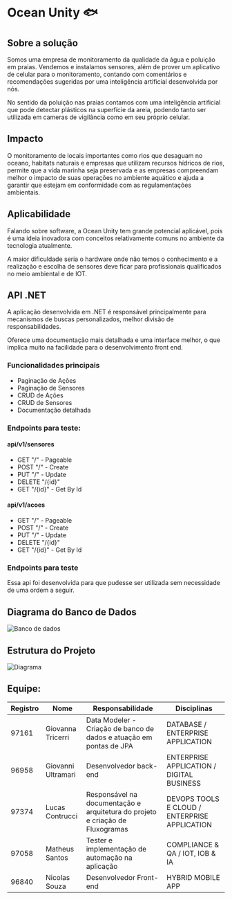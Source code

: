 # Ocean Unity 🐟
## Sobre a solução
<p>Somos uma empresa de monitoramento da qualidade da água e poluição em praias. Vendemos e instalamos sensores, além de prover um aplicativo de celular para o monitoramento,
contando com comentários e recomendações sugeridas por uma inteligência artificial desenvolvida por nós. </p>
<p>No sentido da poluição nas praias contamos com uma inteligência artificial que pode
detectar plásticos na superfície da areia, podendo tanto ser utilizada em cameras de vigilância como em seu próprio celular.</p>

## Impacto
<p>O monitoramento de locais importantes como rios que desaguam no oceano, habitats naturais e empresas que utilizam recursos hídricos de rios, permite que a vida marinha seja preservada e as empresas compreendam
  melhor o impacto de suas operações no ambiente aquático e ajuda a garantir que estejam em conformidade com as regulamentações ambientais.</p>
  
## Aplicabilidade
<p>Falando sobre software, a Ocean Unity tem grande potencial aplicável, pois é uma ideia inovadora com conceitos relativamente comuns no ambiente da tecnologia atualmente.</p>
<p>A maior dificuldade seria o hardware onde não temos o conhecimento e a realização e escolha de sensores deve ficar para profissionais qualificados no meio ambiental e de IOT.</p>

## API .NET
<p>A aplicação desenvolvida em .NET é responsável principalmente para mecanismos de buscas personalizados, melhor divisão de responsabilidades.</p>
<p>Oferece uma documentação mais detalhada e uma interface melhor, o que implica muito na facilidade para o desenvolvimento front end.</p>

### Funcionalidades principais
- Paginação de Ações
- Paginação de Sensores
- CRUD de Ações
- CRUD de Sensores
- Documentação detalhada

### Endpoints para teste:
#### api/v1/sensores 
  - GET "/" - Pageable
  - POST "/" - Create
  - PUT "/" - Update
  - DELETE "/{id}"
  - GET "/{id}" - Get By Id
#### api/v1/acoes 
  - GET "/" - Pageable
  - POST "/" - Create
  - PUT "/" - Update
  - DELETE "/{id}"
  - GET "/{id}" - Get By Id
### Endpoints para teste
Essa api foi desenvolvida para que pudesse ser utilizada sem necessidade de uma ordem a seguir.
## Diagrama do Banco de Dados
![Banco de dados](https://github.com/AdurraIS/oceanunity_java/assets/119917719/ab83a063-9eb2-405d-b491-249d45f79def)
## Estrutura do Projeto
![Diagrama](https://github.com/AdurraIS/oceanunity_net/assets/119917719/37042ff9-7615-49f6-848a-8addce99f14e)


## Equipe:
| Registro | Nome  | Responsabilidade | Disciplinas|
| ------------- | ------------- | ------------- | ------------- |
| 97161 | Giovanna Tricerri | Data Modeler - Criação de banco de dados e atuação em pontas de JPA | DATABASE / ENTERPRISE APPLICATION |
| 96958 | Giovanni Ultramari | Desenvolvedor back-end | ENTERPRISE APPLICATION / DIGITAL BUSINESS  |
| 97374 |Lucas Contrucci | Responsável na documentação e arquitetura do projeto e criação de Fluxogramas | DEVOPS TOOLS E CLOUD / ENTERPRISE APPLICATION |
| 97058 | Matheus Santos | Tester e implementação de automação na aplicação | COMPLIANCE & QA /  IOT, IOB & IA |
| 96840 | Nicolas Souza | Desenvolvedor Front-end | HYBRID MOBILE APP |
